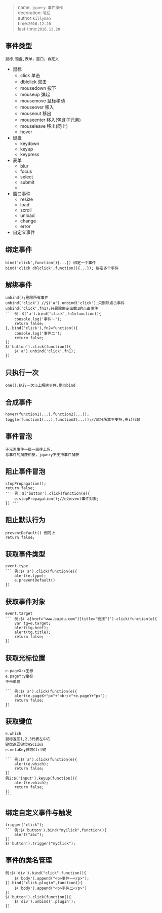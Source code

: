 > name: `jquery 事件操作`  
> decoration: `笔记 `  
> author:`killyman`   
> time:`2016.12.20 `  
> last-time:`2016.12.20 `

## 事件类型
    鼠标,键盘,表单，窗口，自定义   

* 鼠标
    * click 单击
    * dblclick 双击
    * mousedown 按下
    * mouseup 弹起   
    * mousemove 鼠标移动 
    * mouseover 移入
    * mouseout 移出
    * mouseenter 移入(包含子元素)
    * mouseleave 移出(同上)
    * hover
* 键盘
    * keydown
    * keyup
    * keypress
* 表单
    * blur
    * focus
    * select
    * submit
    *
* 窗口事件
    * resize
    * load
    * scroll
    * unload
    * change
    * error
* 自定义事件

## 绑定事件
    bind('click',function(){...}) 绑定一个事件
    bind('click dblclick',function(){...}); 绑定多个事件

## 解绑事件
    unbind();删除所有事件
    unbind('click') //$('a').unbind('click');只删除点击事件
    unbind('click',fn1);只删除绑定函数1的点击事件
    ``` 例：$('a').bind('click',fn1=function(){
        console.log('事件一');
        return false;
    },.bind('click'),fn2=function(){
        console.log('事件二');
        return false;
    })
    $('button').click(function(){
        $('a').unbind('click',fn1);
    })
## 只执行一次
    one();执行一次马上解绑事件.例同bind
## 合成事件
    hover(function1(...),function2(...));
    toggle(function1(...),function2(...));//部分版本不支持,用if代替

## 事件冒泡
    子元素事件一级一级往上传.
    与事件的捕获相反，jquery不支持事件捕获

## 阻止事件冒泡
    stopPropagation();
    return false;
    ''' 例：$('button').click(function(e){
        e.stopPropagation();//e为event事件对象;
    }) '''

## 阻止默认行为
    preventDefault() 例同上
    return false;

## 获取事件类型
    event.type
    ``` 例:$('a').click(function(e){
        alert(e.type);
        e.preventDefault()
    })

## 获取事件对象
    event.target
    ``` 例:$('a[href="www.baidu.com"][title="链接"]').click(function(e){
        var tg=e.target;
        alert(tg.href);
        alert(tg.title);
        return false;
    })

## 获取光标位置
    e.pageX:x坐标
    e.pageY:y坐标
    不带单位

    ``` 例:$('a').click(function(e){
        alert(e.pageX+"px"+"<br/>"+e.pageY+"px");
        return false;
    })

## 获取键位
    e.which
    鼠标返回1,2,3代表左中右
    键盘返回键位ASCII码
    e.metaKey获取Ctrl键

    ``` 例:$('a').click(function(e){
        alert(e.which);
        return false;
    })
    例2:$('input').keyup(function(){
        alert(e.which);
        return false;
    })
    ```
## 绑定自定义事件与触发
    trigger("click");
    ``` 例:$('button').bind("myClick",function(){
        alert("abc");
    })
    $('button').trigger("myClick");

## 事件的类名管理
    例:$('div').bind("click",function(){
        $('body').append("<p>事件一</p>");
    }).bind("click.plugin",function(){
        $('body').append("<p>事件二</p>")
    })
    $('button').click(function(){
        $('div').unbind('.plugin');
    })